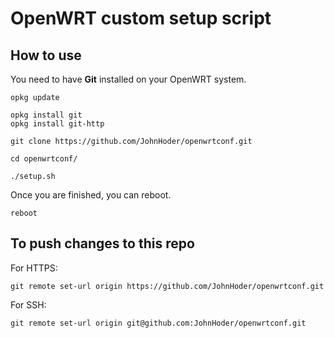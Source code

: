 # OpenWRT custom setup script

## How to use

You need to have **Git** installed on your OpenWRT system.

    opkg update

    opkg install git
    opkg install git-http

    git clone https://github.com/JohnHoder/openwrtconf.git
    
    cd openwrtconf/

    ./setup.sh

Once you are finished, you can reboot.

    reboot

## To push changes to this repo
For HTTPS:

    git remote set-url origin https://github.com/JohnHoder/openwrtconf.git

For SSH:

    git remote set-url origin git@github.com:JohnHoder/openwrtconf.git

